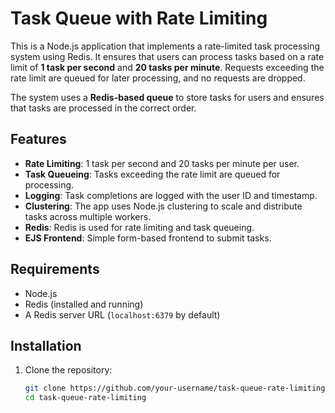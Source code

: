 # Task Queue with Rate Limiting

This is a Node.js application that implements a rate-limited task processing system using Redis. It ensures that users can process tasks based on a rate limit of **1 task per second** and **20 tasks per minute**. Requests exceeding the rate limit are queued for later processing, and no requests are dropped.

The system uses a **Redis-based queue** to store tasks for users and ensures that tasks are processed in the correct order.

## Features
- **Rate Limiting**: 1 task per second and 20 tasks per minute per user.
- **Task Queueing**: Tasks exceeding the rate limit are queued for processing.
- **Logging**: Task completions are logged with the user ID and timestamp.
- **Clustering**: The app uses Node.js clustering to scale and distribute tasks across multiple workers.
- **Redis**: Redis is used for rate limiting and task queueing.
- **EJS Frontend**: Simple form-based frontend to submit tasks.

## Requirements
- Node.js
- Redis (installed and running)
- A Redis server URL (`localhost:6379` by default)

## Installation

1. Clone the repository:
   ```bash
   git clone https://github.com/your-username/task-queue-rate-limiting.git
   cd task-queue-rate-limiting
